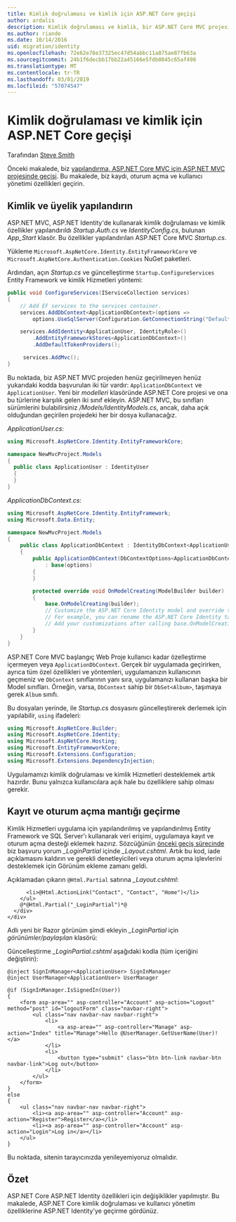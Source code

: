 ```yaml
---
title: Kimlik doğrulaması ve kimlik için ASP.NET Core geçişi
author: ardalis
description: Kimlik doğrulaması ve kimlik, bir ASP.NET Core MVC projesini ASP.NET MVC projesinde geçirmeyi öğrenin.
ms.author: riande
ms.date: 10/14/2016
uid: migration/identity
ms.openlocfilehash: 72e62e78e37325ec47d54abbc11a875ae87fb63a
ms.sourcegitcommit: 24b1f6decbb17bb22a45166e5fdb0845c65af498
ms.translationtype: MT
ms.contentlocale: tr-TR
ms.lasthandoff: 03/01/2019
ms.locfileid: "57074547"
---
```

# <a name="migrate-authentication-and-identity-to-aspnet-core"></a>Kimlik doğrulaması ve kimlik için ASP.NET Core geçişi

Tarafından [Steve Smith](https://ardalis.com/)

Önceki makalede, biz [yapılandırma, ASP.NET Core MVC için ASP.NET MVC projesinde geçişi](xref:migration/configuration). Bu makalede, biz kaydı, oturum açma ve kullanıcı yönetimi özellikleri geçirin.

## <a name="configure-identity-and-membership"></a>Kimlik ve üyelik yapılandırın

ASP.NET MVC, ASP.NET Identity'de kullanarak kimlik doğrulaması ve kimlik özellikler yapılandırıldı *Startup.Auth.cs* ve *IdentityConfig.cs*, bulunan *App_Start* klasör. Bu özellikler yapılandırılan ASP.NET Core MVC *Startup.cs*.

Yükleme `Microsoft.AspNetCore.Identity.EntityFrameworkCore` ve `Microsoft.AspNetCore.Authentication.Cookies` NuGet paketleri.

Ardından, açın *Startup.cs* ve güncelleştirme `Startup.ConfigureServices` Entity Framework ve kimlik Hizmetleri yöntemi:

```csharp
public void ConfigureServices(IServiceCollection services)
{
    // Add EF services to the services container.
    services.AddDbContext<ApplicationDbContext>(options =>
        options.UseSqlServer(Configuration.GetConnectionString("DefaultConnection")));

    services.AddIdentity<ApplicationUser, IdentityRole>()
        .AddEntityFrameworkStores<ApplicationDbContext>()
        .AddDefaultTokenProviders();

     services.AddMvc();
}
```

Bu noktada, biz ASP.NET MVC projeden henüz geçirilmeyen henüz yukarıdaki kodda başvurulan iki tür vardır: `ApplicationDbContext` ve `ApplicationUser`. Yeni bir *modelleri* klasöründe ASP.NET Core projesi ve ona bu türlerine karşılık gelen iki sınıf ekleyin. ASP.NET MVC, bu sınıfları sürümlerini bulabilirsiniz */Models/IdentityModels.cs*, ancak, daha açık olduğundan geçirilen projedeki her bir dosya kullanacağız.

*ApplicationUser.cs*:

```csharp
using Microsoft.AspNetCore.Identity.EntityFrameworkCore;

namespace NewMvcProject.Models
{
  public class ApplicationUser : IdentityUser
  {
  }
}
```

*ApplicationDbContext.cs*:

```csharp
using Microsoft.AspNetCore.Identity.EntityFramework;
using Microsoft.Data.Entity;

namespace NewMvcProject.Models
{
    public class ApplicationDbContext : IdentityDbContext<ApplicationUser>
    {
        public ApplicationDbContext(DbContextOptions<ApplicationDbContext> options)
            : base(options)
        {
        }

        protected override void OnModelCreating(ModelBuilder builder)
        {
            base.OnModelCreating(builder);
            // Customize the ASP.NET Core Identity model and override the defaults if needed.
            // For example, you can rename the ASP.NET Core Identity table names and more.
            // Add your customizations after calling base.OnModelCreating(builder);
        }
    }
}
```

ASP.NET Core MVC başlangıç Web Proje kullanıcı kadar özelleştirme içermeyen veya `ApplicationDbContext`. Gerçek bir uygulamada geçirirken, ayrıca tüm özel özellikleri ve yöntemleri, uygulamanızın kullanıcının geçmeniz ve `DbContext` sınıflarının yanı sıra, uygulamanızı kullanan başka bir Model sınıfları. Örneğin, varsa, `DbContext` sahip bir `DbSet<Album>`, taşımaya gerek `Album` sınıfı.

Bu dosyaları yerinde, ile *Startup.cs* dosyasını güncelleştirerek derlemek için yapılabilir, `using` ifadeleri:

```csharp
using Microsoft.AspNetCore.Builder;
using Microsoft.AspNetCore.Identity;
using Microsoft.AspNetCore.Hosting;
using Microsoft.EntityFrameworkCore;
using Microsoft.Extensions.Configuration;
using Microsoft.Extensions.DependencyInjection;
```

Uygulamamızı kimlik doğrulaması ve kimlik Hizmetleri desteklemek artık hazırdır. Bunu yalnızca kullanıcılara açık hale bu özelliklere sahip olması gerekir.

## <a name="migrate-registration-and-login-logic"></a>Kayıt ve oturum açma mantığı geçirme

Kimlik Hizmetleri uygulama için yapılandırılmış ve yapılandırılmış Entity Framework ve SQL Server'ı kullanarak veri erişimi, uygulamaya kayıt ve oturum açma desteği eklemek hazırız. Sözcüğünün [önceki geçiş sürecinde](xref:migration/mvc#migrate-the-layout-file) biz başvuru yorum *_LoginPartial* içinde *_Layout.cshtml*. Artık bu kod, iade açıklamasını kaldırın ve gerekli denetleyicileri veya oturum açma işlevlerini desteklemek için Görünüm ekleme zamanı geldi.

Açıklamadan çıkarın `@Html.Partial` satırına *_Layout.cshtml*:

```cshtml
      <li>@Html.ActionLink("Contact", "Contact", "Home")</li>
    </ul>
    @*@Html.Partial("_LoginPartial")*@
  </div>
</div>
```

Adlı yeni bir Razor görünüm şimdi ekleyin *_LoginPartial* için *görünümler/paylaşılan* klasörü:

Güncelleştirme *_LoginPartial.cshtml* aşağıdaki kodla (tüm içeriğini değiştirin):

```cshtml
@inject SignInManager<ApplicationUser> SignInManager
@inject UserManager<ApplicationUser> UserManager

@if (SignInManager.IsSignedIn(User))
{
    <form asp-area="" asp-controller="Account" asp-action="Logout" method="post" id="logoutForm" class="navbar-right">
        <ul class="nav navbar-nav navbar-right">
            <li>
                <a asp-area="" asp-controller="Manage" asp-action="Index" title="Manage">Hello @UserManager.GetUserName(User)!</a>
            </li>
            <li>
                <button type="submit" class="btn btn-link navbar-btn navbar-link">Log out</button>
            </li>
        </ul>
    </form>
}
else
{
    <ul class="nav navbar-nav navbar-right">
        <li><a asp-area="" asp-controller="Account" asp-action="Register">Register</a></li>
        <li><a asp-area="" asp-controller="Account" asp-action="Login">Log in</a></li>
    </ul>
}
```

Bu noktada, sitenin tarayıcınızda yenileyemiyoruz olmalıdır.

## <a name="summary"></a>Özet

ASP.NET Core ASP.NET Identity özellikleri için değişiklikler yapılmıştır. Bu makalede, ASP.NET Core kimlik doğrulaması ve kullanıcı yönetim özelliklerine ASP.NET Identity'ye geçirme gördünüz.

